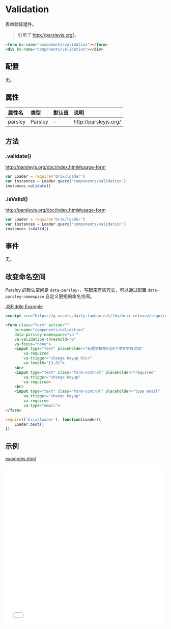 # Validation

表单验证组件。

> 引用了 <http://parsleyjs.org/>。

```html
<form bx-name="components/validation"></form>
<div bx-name="components/validation"></div>
```

## 配置

无。

## 属性

属性名  | 类型    | 默认值 | 说明
:------ | :------ | :----- | :----------
parsley | Parsley | -      | <http://parsleyjs.org/>

## 方法

### .validate()

<http://parsleyjs.org/doc/index.html#usage-form>

```js
var Loader = require('brix/loader')
var instances = Loader.query('components/validation')
instances.validate()
```

### .isValid()

<http://parsleyjs.org/doc/index.html#usage-form>

```js
var Loader = require('brix/loader')
var instances = Loader.query('components/validation')
instances.isValid()
```

## 事件

无。

## 改变命名空间

Parsley 的默认空间是 `data-parsley-`，写起来有些冗长，可以通过配置 `data-parsley-namespace` 自定义更短的命名空间。

[JSFiddle Example](https://jsfiddle.net/4m4cynpm/)

```html
<script src="https://g-assets.daily.taobao.net/thx/brix-release/require-config-css.js"></script>

<form class="form" action="" 
    bx-name="components/validation" 
    data-parsley-namespace="va-" 
    va-validation-threshold="0" 
    va-focus="none">
    <input type="text" placeholder="标题字数在6至8个中文字符之间" 
        va-required 
        va-trigger="change keyup blur" 
        va-length="[3,8]">
    <br>
    <input type="text" class="form-control" placeholder="required" 
        va-trigger="change keyup" 
        va-required>
    <br>
    <input type="text" class="form-control" placeholder="type email" 
        va-trigger="change keyup" 
        va-required 
        va-type="email">
</form>
```

```js
require(['brix/loader'], function(Loader){
    Loader.boot()
})
```

## 示例

<a href="./examples.html" target="_blank">examples.html</a>

<iframe width="100%" height="500" src="./examples.html" allowfullscreen="allowfullscreen" frameborder="0"></iframe>
